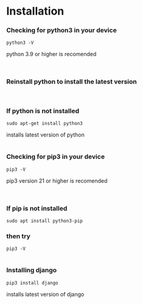 # Installation
### Checking for python3 in your device
    python3 -V

python 3.9 or higher is recomended

<br>

### Reinstall python to install the latest version

<br>

### If python is not installed
    sudo apt-get install python3
installs latest version of python

#

### Checking for pip3 in your device
    pip3 -V

pip3 version 21 or higher is recomended

<br>

### If pip is not installed
    sudo apt install python3-pip
### then try
    pip3 -V

#

### Installing django
    pip3 install django
installs latest version of django
